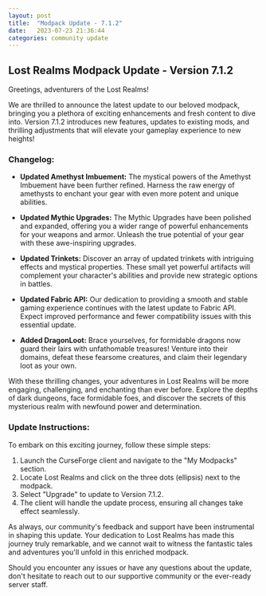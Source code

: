 ```yaml
---
layout: post
title:  "Modpack Update - 7.1.2"
date:   2023-07-23 21:36:44
categories: community update
---
```

## Lost Realms Modpack Update - Version 7.1.2 ##

Greetings, adventurers of the Lost Realms!

We are thrilled to announce the latest update to our beloved modpack, bringing you a plethora of exciting enhancements and fresh content to dive into. Version 7.1.2 introduces new features, updates to existing mods, and thrilling adjustments that will elevate your gameplay experience to new heights!

### Changelog: ###

- **Updated Amethyst Imbuement:** The mystical powers of the Amethyst Imbuement have been further refined. Harness the raw energy of amethysts to enchant your gear with even more potent and unique abilities.

- **Updated Mythic Upgrades:** The Mythic Upgrades have been polished and expanded, offering you a wider range of powerful enhancements for your weapons and armor. Unleash the true potential of your gear with these awe-inspiring upgrades.

- **Updated Trinkets:** Discover an array of updated trinkets with intriguing effects and mystical properties. These small yet powerful artifacts will complement your character's abilities and provide new strategic options in battles.

- **Updated Fabric API:** Our dedication to providing a smooth and stable gaming experience continues with the latest update to Fabric API. Expect improved performance and fewer compatibility issues with this essential update.

- **Added DragonLoot:** Brace yourselves, for formidable dragons now guard their lairs with unfathomable treasures! Venture into their domains, defeat these fearsome creatures, and claim their legendary loot as your own.

With these thrilling changes, your adventures in Lost Realms will be more engaging, challenging, and enchanting than ever before. Explore the depths of dark dungeons, face formidable foes, and discover the secrets of this mysterious realm with newfound power and determination.

### Update Instructions: ###

To embark on this exciting journey, follow these simple steps:

1. Launch the CurseForge client and navigate to the "My Modpacks" section.
2. Locate Lost Realms and click on the three dots (ellipsis) next to the modpack.
3. Select "Upgrade" to update to Version 7.1.2.
4. The client will handle the update process, ensuring all changes take effect seamlessly.

As always, our community's feedback and support have been instrumental in shaping this update. Your dedication to Lost Realms has made this journey truly remarkable, and we cannot wait to witness the fantastic tales and adventures you'll unfold in this enriched modpack.

Should you encounter any issues or have any questions about the update, don't hesitate to reach out to our supportive community or the ever-ready server staff.